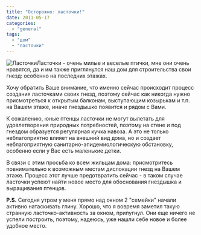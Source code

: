 ```yaml
---
title: "Осторожно: ласточки!"
date: 2011-05-17
categories: 
  - "general"
tags: 
  - "дом"
  - "ласточки"
---
```


![Ласточки](http://shevchenko4a.brovary.org/wp-content/uploads/2011/05/lastochki.jpg "Ласточки")Ласточки - очень милые и веселые птички, мне они очень нравятся, да и им также приглянулся наш дом для строительства свои гнезд: особенно на последних этажах.

Хочу обратить Ваше внимание, что именно сейчас происходит процесс создания ласточками своих гнезд, поэтому сейчас как никогда нужно присмотреться к открытым балконам, выступающим козырькам и т.п. на Вашем этаже, иначе гнездышко появится и рядом с Вами.

К сожалению, юные птенцы ласточки не могут вылетать для удовлетворения природных потребностей, поэтому на стене и под гнездом образуется регулярная кучка навоза. А это не только неблагоприятно влияет на внешний вид дома, но и создает неблагоприятную санитарно-эпидемиологическую обстановку, особенно если у Вас <!--more-->есть маленькие детки.

В связи с этим просьба ко всем жильцам дома: присмотритесь повнимательно к возможным местам дислокации гнезд на Вашем этаже. Процесс этот лучше предотвратить сейчас - в таком случае ласточки успеют найти новое место для обоснования гнездышка и выращивания птенцов.

**P.S.** Сегодня утром у меня прямо над окном 2 "семейки" начали активно натаскивать глину. Хорошо, что я вовремя заметил такую странную ласточко-активность за окном, припугнул. Они еще ничего не успели построить, поэтому, надеюсь, уже нашли себе новое и более удобное место.
